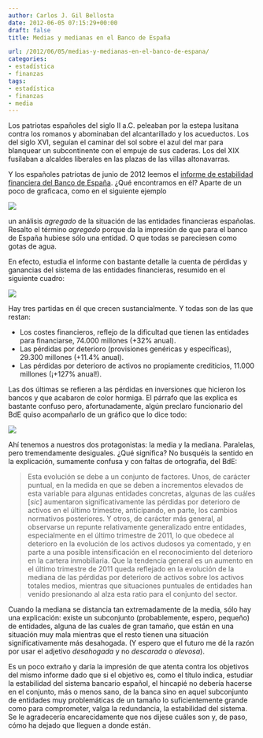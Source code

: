 ```yaml
---
author: Carlos J. Gil Bellosta
date: 2012-06-05 07:15:29+00:00
draft: false
title: Medias y medianas en el Banco de España

url: /2012/06/05/medias-y-medianas-en-el-banco-de-espana/
categories:
- estadística
- finanzas
tags:
- estadística
- finanzas
- media
---
```


Los patriotas españoles del siglo II a.C. peleaban por la estepa lusitana contra los romanos y abominaban del alcantarillado y los acueductos. Los del siglo XVI, seguían el caminar del sol sobre el azul del mar para blanquear un subcontinente con el empuje de sus caderas. Los del XIX fusilaban a alcaldes liberales en las plazas de las villas altonavarras.

Y los españoles patriotas de junio de 2012 leemos el [informe de estabilidad financiera del Banco de España](http://www.bde.es/webbde/Secciones/Publicaciones/InformesBoletinesRevistas/InformesEstabilidadFinancera/12/Informe_Estabilidad_Financiera_Abril_2012.pdf). ¿Qué encontramos en él? Aparte de un poco de graficaca, como en el siguiente ejemplo

[![](/wp-uploads/2012/06/graficaca_bde.png)
](/wp-uploads/2012/06/graficaca_bde.png)

un análisis _agregado_ de la situación de las entidades financieras españolas. Resalto el término _agregado_ porque da la impresión de que para el banco de España hubiese sólo una entidad. O que todas se pareciesen como gotas de agua.

En efecto, estudia el informe con bastante detalle la cuenta de pérdidas y ganancias del sistema de las entidades financieras, resumido en el siguiente cuadro:


[![](/wp-uploads/2012/06/perdidas_ganancias_bde.png)
](/wp-uploads/2012/06/perdidas_ganancias_bde.png)


Hay tres partidas en él que crecen sustancialmente. Y todas son de las que restan:

* Los costes financieros, reflejo de la dificultad que tienen las entidades para financiarse, 74.000 millones (+32% anual).
* Las pérdidas por deterioro (provisiones genéricas y específicas), 29.300 millones (+11.4% anual).
* Las pérdidas por deterioro de activos no propiamente crediticios, 11.000 millones (¡+127% anual!).

Las dos últimas se refieren a las pérdidas en inversiones que hicieron los bancos y que acabaron de color hormiga. El párrafo que las explica es bastante confuso pero, afortunadamente, algún preclaro funcionario del BdE quiso acompañarlo de un gráfico que lo dice todo:

[![](/wp-uploads/2012/06/media_mediana_bde.png)
](/wp-uploads/2012/06/media_mediana_bde.png)

Ahí tenemos a nuestros dos protagonistas: la media y la mediana. Paralelas, pero tremendamente desiguales. ¿Qué significa? No busquéis la sentido en la explicación, sumamente confusa y con faltas de ortografía, del BdE:

>Esta evolución se debe a un conjunto de factores. Unos, de carácter puntual, en la medida en que se deben a incrementos elevados de esta variable para algunas entidades concretas, algunas de las cuáles [_sic_] aumentaron significativamente las pérdidas por deterioro de activos en el último trimestre, anticipando, en parte, los cambios normativos posteriores. Y otros, de carácter más general, al observarse un repunte relativamente generalizado entre entidades, especialmente en el último trimestre de 2011, lo que obedece al deterioro en la evolución de los activos dudosos ya comentado, y en parte a una posible intensificación en el reconocimiento del deterioro en la cartera inmobiliaria. Que la tendencia general es un aumento en el último trimestre de 2011 queda reflejado en la evolución de la mediana de las pérdidas por deterioro de activos sobre los activos totales medios, mientras que situaciones puntuales de entidades han venido presionando al alza esta ratio para el conjunto del sector.

Cuando la mediana se distancia tan extremadamente de la media, sólo hay una explicación: existe un subconjunto (probablemente, espero, pequeño) de entidades, alguna de las cuales de gran tamaño, que están en una situación muy mala mientras que el resto tienen una situación significativamente más desahogada. (Y espero que el futuro me dé la razón por usar el adjetivo _desahogada_ y no _descarada_ o _alevosa_).

Es un poco extraño y daría la impresión de que atenta contra los objetivos del mismo informe dado que si el objetivo es, como el título indica, estudiar la estabilidad del sistema bancario español, el hincapié no debería hacerse en el conjunto, más o menos sano, de la banca sino en aquel subconjunto de entidades muy problemáticas de un tamaño lo suficientemente grande como para comprometer, valga la redundancia, la estabilidad del sistema. Se le agradecería encarecidamente que nos dijese cuáles son y, de paso, cómo ha dejado que lleguen a donde están.
